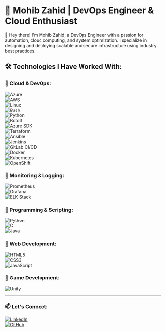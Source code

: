 # 🚀 Mohib Zahid | DevOps Engineer & Cloud Enthusiast  

👋 Hey there! I'm Mohib Zahid, a DevOps Engineer with a passion for automation, cloud computing, and system optimization. I specialize in designing and deploying scalable and secure infrastructure using industry best practices.

## 🛠 Technologies I Have Worked With:

### 🔹 Cloud & DevOps:
![Azure](https://img.shields.io/badge/Azure-0078D4?style=for-the-badge&logo=microsoftazure&logoColor=white)  
![AWS](https://img.shields.io/badge/AWS-232F3E?style=for-the-badge&logo=amazonaws&logoColor=white)  
![Linux](https://img.shields.io/badge/Linux-FCC624?style=for-the-badge&logo=linux&logoColor=black)  
![Bash](https://img.shields.io/badge/Bash-4EAA25?style=for-the-badge&logo=gnubash&logoColor=white)  
![Python](https://img.shields.io/badge/Python-3776AB?style=for-the-badge&logo=python&logoColor=white)  
![Boto3](https://img.shields.io/badge/Boto3-FF9900?style=for-the-badge&logo=amazonaws&logoColor=white)  
![Azure SDK](https://img.shields.io/badge/Azure%20SDK-0078D4?style=for-the-badge&logo=microsoftazure&logoColor=white)  
![Terraform](https://img.shields.io/badge/Terraform-7B42BC?style=for-the-badge&logo=terraform&logoColor=white)  
![Ansible](https://img.shields.io/badge/Ansible-EE0000?style=for-the-badge&logo=ansible&logoColor=white)  
![Jenkins](https://img.shields.io/badge/Jenkins-D24939?style=for-the-badge&logo=jenkins&logoColor=white)  
![GitLab CI/CD](https://img.shields.io/badge/GitLab%20CI%2FCD-FC6D26?style=for-the-badge&logo=gitlab&logoColor=white)  
![Docker](https://img.shields.io/badge/Docker-2496ED?style=for-the-badge&logo=docker&logoColor=white)  
![Kubernetes](https://img.shields.io/badge/Kubernetes-326CE5?style=for-the-badge&logo=kubernetes&logoColor=white)  
![OpenShift](https://img.shields.io/badge/OpenShift-EE0000?style=for-the-badge&logo=redhatopenshift&logoColor=white)  

### 🔹 Monitoring & Logging:
![Prometheus](https://img.shields.io/badge/Prometheus-E6522C?style=for-the-badge&logo=prometheus&logoColor=white)  
![Grafana](https://img.shields.io/badge/Grafana-F46800?style=for-the-badge&logo=grafana&logoColor=white)  
![ELK Stack](https://img.shields.io/badge/ELK%20Stack-005571?style=for-the-badge&logo=elasticstack&logoColor=white)  

### 🔹 Programming & Scripting:
![Python](https://img.shields.io/badge/Python-3776AB?style=for-the-badge&logo=python&logoColor=white)  
![C](https://img.shields.io/badge/C-A8B9CC?style=for-the-badge&logo=c&logoColor=white)  
![Java](https://img.shields.io/badge/Java-007396?style=for-the-badge&logo=openjdk&logoColor=white)  

### 🔹 Web Development:
![HTML5](https://img.shields.io/badge/HTML5-E34F26?style=for-the-badge&logo=html5&logoColor=white)  
![CSS3](https://img.shields.io/badge/CSS3-1572B6?style=for-the-badge&logo=css3&logoColor=white)  
![JavaScript](https://img.shields.io/badge/JavaScript-F7DF1E?style=for-the-badge&logo=javascript&logoColor=black)  

### 🔹 Game Development:
![Unity](https://img.shields.io/badge/Unity-100000?style=for-the-badge&logo=unity&logoColor=white)  

---

### 📫 Let's Connect:
[![LinkedIn](https://img.shields.io/badge/LinkedIn-0A66C2?style=for-the-badge&logo=linkedin&logoColor=white)](https://www.linkedin.com/in/mohib-shaikh-199a8a241/)  
[![GitHub](https://img.shields.io/badge/GitHub-181717?style=for-the-badge&logo=github&logoColor=white)](https://github.com/Mohib-zs)  
